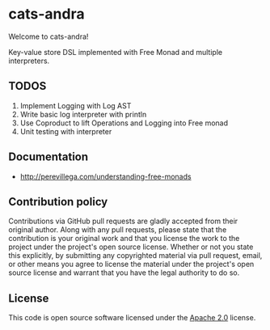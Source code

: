# cats-andra #

Welcome to cats-andra!

Key-value store DSL implemented with Free Monad and multiple interpreters.

## TODOS ##

1. Implement Logging with Log AST
2. Write basic log interpreter with println
3. Use Coproduct to lift Operations and Logging into Free monad
4. Unit testing with interpreter

## Documentation ##

- http://perevillega.com/understanding-free-monads

## Contribution policy ##

Contributions via GitHub pull requests are gladly accepted from their original
author. Along with any pull requests, please state that the contribution is your
original work and that you license the work to the project under the project's
open source license. Whether or not you state this explicitly, by submitting any
copyrighted material via pull request, email, or other means you agree to
license the material under the project's open source license and warrant that
you have the legal authority to do so.

## License ##

This code is open source software licensed under the
[Apache 2.0](http://www.apache.org/licenses/LICENSE-2.0) license.
